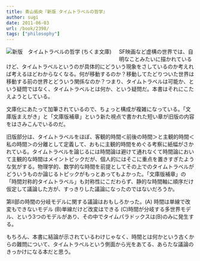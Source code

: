 ```yaml
---
title: 青山拓央『新版 タイムトラベルの哲学』
author: sugi
date: 2011-06-03
url: /book/2398/
tags: ["philosophy"]
---
```

<a href="http://www.amazon.co.jp/exec/obidos/ASIN/4480427821/chezsugi-22/ref=nosim/" name="amazletlink" target="_blank"><img src="http://i2.wp.com/ecx.images-amazon.com/images/I/41qKaHlpT1L._SL160_.jpg?w=660" alt="新版　タイムトラベルの哲学 (ちくま文庫)" class="alignleft" style="float: left; margin: 0 20px 20px 0;" data-recalc-dims="1" /></a>

SF映画など虚構の世界では、自明なことみたいに描かれているけど、タイムトラベルというのが具体的にどういう現象をさしているのか考えれば考えるほどわからなくなる。何が移動するのか？移動してたどりついた世界は移動する前の世界とどういう関係なのか？つまり、タイムトラベルは可能か、という疑問ではなく、タイムトラベルとは何か、という疑問だ。本書はそれにこたえようとしている。

文庫化にあたって加筆されているので、ちょっと構成が複雑になっている。「文庫版まえがき」と「文庫版補章」という新た視点で書かれた短い章が旧版の内容をはさみこんでいるのだ。

旧版部分は、タイムトラベルをほぼ、客観的時間＜前後の時間＞と主観的時間＜私の時間＞の分離として定義して、おもに主観的時間をめぐる考察に紙幅がさかれている。タイムトラベルを論じるには時間論は避けて通れなくて時間論において主観的な時間はメイントピックだが、個人的にはそこに重点を置きすぎたような気がする。物理学的、数学的な時間を前提としてその上でのタイムトラベルがどういうものか論じるトピックがもっとあってもよかった。「文庫版補章」の「時間対称的タイムトラベル」も対称性にこだわらず、静的な時間軸に順序だけ仮定して議論した方が、すっきりした議論になったのではないだろうか。

第II部の時間の分岐モデルに関する議論はおもしろかった。(A) 時間は単線で改変もできないモデル (B)単線だけど改変はできる (C)時間が分岐する多世界モデル、という3つのモデルがあり、その中でタイムパラドックスは(B)のみに発生する。

もちろん、本書に結論が示されているわけじゃなく、時間とは何かという古くからの難問について、タイムトラベルという側面から光をあてる、あらたな議論のきっかけになる本だと思う。

